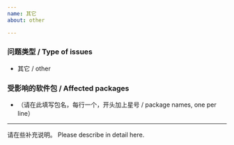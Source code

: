 ```yaml
---
name: 其它
about: other

---
```


### 问题类型 / Type of issues

* 其它 / other

### 受影响的软件包 / Affected packages

* （请在此填写包名，每行一个，开头加上星号 / package names, one per line）

----

请在些补充说明。
Please describe in detail here.

